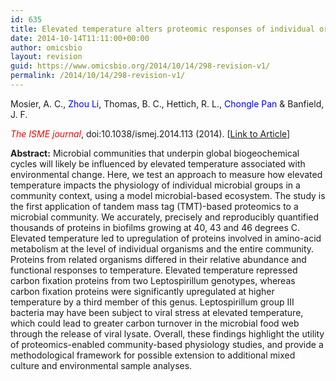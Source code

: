 ```yaml
---
id: 635
title: Elevated temperature alters proteomic responses of individual organisms within a biofilm community
date: 2014-10-14T11:11:00+00:00
author: omicsbio
layout: revision
guid: https://www.omicsbio.org/2014/10/14/298-revision-v1/
permalink: /2014/10/14/298-revision-v1/
---
```

Mosier, A. C., <span style="color: #0000ff;">Zhou Li</span>, Thomas, B. C., Hettich, R. L., <span style="color: #0000ff;">Chongle Pan</span> & Banfield, J. F.

<span style="color: #ff0000;"><em>The ISME journal</em></span>, doi:10.1038/ismej.2014.113 (2014). [[Link to Article](http://www.nature.com/ismej/journal/vaop/ncurrent/full/ismej2014113a.html)]

<!--more-->

**Abstract:** Microbial communities that underpin global biogeochemical cycles will likely be influenced by elevated temperature associated with environmental change. Here, we test an approach to measure how elevated temperature impacts the physiology of individual microbial groups in a community context, using a model microbial-based ecosystem. The study is the first application of tandem mass tag (TMT)-based proteomics to a microbial community. We accurately, precisely and reproducibly quantified thousands of proteins in biofilms growing at 40, 43 and 46 degrees C. Elevated temperature led to upregulation of proteins involved in amino-acid metabolism at the level of individual organisms and the entire community. Proteins from related organisms differed in their relative abundance and functional responses to temperature. Elevated temperature repressed carbon fixation proteins from two Leptospirillum genotypes, whereas carbon fixation proteins were significantly upregulated at higher temperature by a third member of this genus. Leptospirillum group III bacteria may have been subject to viral stress at elevated temperature, which could lead to greater carbon turnover in the microbial food web through the release of viral lysate. Overall, these findings highlight the utility of proteomics-enabled community-based physiology studies, and provide a methodological framework for possible extension to additional mixed culture and environmental sample analyses.